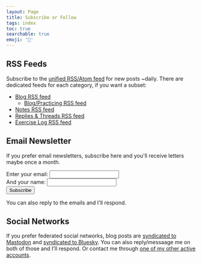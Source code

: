 ```yaml
---
layout: Page
title: Subscribe or Follow
tags: index
toc: true
searchable: true
emoji: '📶'
---
```


## RSS Feeds

Subscribe to the [unified RSS/Atom feed](/feed.xml) for new posts ~daily. There are dedicated feeds for each category, if you want a subset:
- [Blog RSS feed](/feed/blog.xml)
  - [Blog/Practicing RSS feed](/feed/practicing.xml)
- [Notes RSS feed](/feed/notes.xml)
- [Replies & Threads RSS feed](/feed/replies.xml)
- [Exercise Log RSS feed](/feed/exercise.xml)

## Email Newsletter

If you prefer email newsletters, subscribe here and you'll receive letters maybe once a month.

<form
  action="https://buttondown.email/api/emails/embed-subscribe/andjosh"
  method="post"
  target="popupwindow"
  onsubmit="window.open('https://buttondown.email/andjosh', 'popupwindow')"
  class="embeddable-buttondown-form"
>
<div>
  <label for="bd-email">Enter your email:</label>
  <input type="email" name="email" id="bd-email" />
</div>
<div>
  <label for="name">And your name:</label>
  <input type="text" name="metadata__name" id="name" />
</div>
  <button type="submit">Subscribe</button>
</form>

You can also reply to the emails and I'll respond.

## Social Networks

If you prefer federated social networks, blog posts are [syndicated to Mastodon](https://mastodon.social/@joshbeckman) and [syndicated to Bluesky](https://bsky.app/profile/joshbeckman.org). You can also reply/messaage me on both of those and I'll respond. Or contact me through [one of my other active accounts](/about/#active-accounts).
